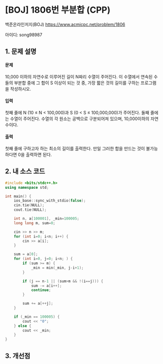 # [BOJ] 1806번 부분합 (CPP)

백준온라인저지(BOJ) https://www.acmicpc.net/problem/1806

아이디: song98987

## 1. 문제 설명

#### 문제
10,000 이하의 자연수로 이루어진 길이 N짜리 수열이 주어진다. 이 수열에서 연속된 수들의 부분합 중에 그 합이 S 이상이 되는 것 중, 가장 짧은 것의 길이를 구하는 프로그램을 작성하시오.

#### 입력
첫째 줄에 N (10 ≤ N < 100,000)과 S (0 < S ≤ 100,000,000)가 주어진다. 둘째 줄에는 수열이 주어진다. 수열의 각 원소는 공백으로 구분되어져 있으며, 10,000이하의 자연수이다.

#### 출력
첫째 줄에 구하고자 하는 최소의 길이를 출력한다. 만일 그러한 합을 만드는 것이 불가능하다면 0을 출력하면 된다.

## 2. 내 소스 코드

```c++
#include <bits/stdc++.h>
using namespace std;

int main() {
    ios_base::sync_with_stdio(false);
    cin.tie(NULL);
    cout.tie(NULL);

    int n, a[100001], _min=100005;
    long long m, sum=0;

    cin >> n >> m;
    for (int i=0; i<n; i++) {
        cin >> a[i];
    }

    sum = a[0];
    for (int i=0, j=0; i<n; ) {
        if (sum >= m) {
            _min = min(_min, j-i+1);
        }

        if (j == n-1 || (sum>m && !(i==j))) {
            sum -= a[i++];
            continue;
        }

        sum += a[++j];
    }

    if (_min == 100005) {
        cout << "0";
    } else {
        cout << _min;
    }
}
```

## 3. 개선점

